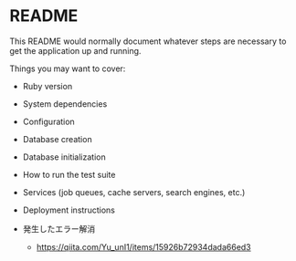 # README

This README would normally document whatever steps are necessary to get the
application up and running.

Things you may want to cover:

- Ruby version

- System dependencies

- Configuration

- Database creation

- Database initialization

- How to run the test suite

- Services (job queues, cache servers, search engines, etc.)

- Deployment instructions

- 発生したエラー解消
  - https://qiita.com/Yu_unI1/items/15926b72934dada66ed3
